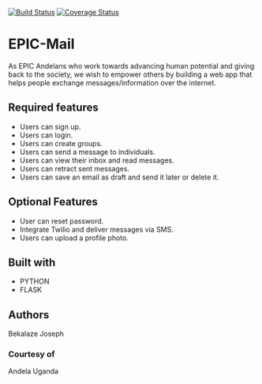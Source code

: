 
[![Build Status](https://travis-ci.org/bekeplar/EPIC-MailAPI.svg?branch=develop)](https://travis-ci.org/bekeplar/EPIC-MailAPI)
[![Coverage Status](https://coveralls.io/repos/github/bekeplar/EPIC-MailAPI/badge.svg?branch=develop)](https://coveralls.io/github/bekeplar/EPIC-MailAPI?branch=develop)

# EPIC-Mail

As EPIC Andelans who work towards advancing human potential and giving back to the society, we wish to empower others by building a web app that helps people exchange messages/information over the internet.

## Required features

- Users can sign up.
- Users can login.
- Users can create groups.
- Users can send a message to individuals.
- Users can view their inbox and read messages.
- Users can retract sent messages.
- Users can save an email as draft and send it later or delete it.

## Optional Features

- User can reset password.
- Integrate Twilio and deliver messages via SMS.
- Users can upload a profile  photo.

## Built with

- PYTHON
- FLASK

## Authors

Bekalaze Joseph

### Courtesy of

Andela Uganda